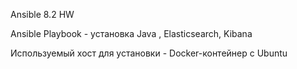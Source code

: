 Ansible 8.2 HW

Ansible Playbook - установка Java , Elasticsearch, Kibana

Используемый хост для установки - Docker-контейнер с Ubuntu
